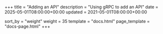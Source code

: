 +++
title = "Adding an API"
description = "Using gRPC to add an API"
date = 2025-05-01T08:00:00+00:00
updated = 2021-05-01T08:00:00+00:00

sort_by = "weight"
weight = 35
template = "docs.html"
page_template = "docs-page.html"
+++
